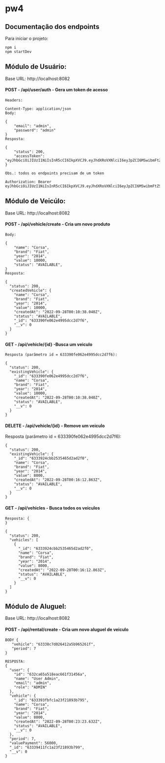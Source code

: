 # pw4

## Documentação dos endpoints

Para iniciar o projeto:
```
npm i 
npm startDev
```

## Módulo de Usuário:

Base URL: http://localhost:8082

#### POST - /api/user/auth - Gera um token de acesso
```
Headers:

Content-Type: application/json
Body:

{
    "email": "admin",
    "password": "admin"
}
Resposta:

{
    "status": 200,
    "accessToken": "eyJhbGciOiJIUzI1NiIsInR5cCI6IkpXVCJ9.eyJhdXRoVXNlciI6eyJpZCI6MSwibmFtZSI6IlVzZXIgVGVzdCAxIiwiZW1haWwiOiJ0ZXN0ZXVzZXIxQGdtYWlsLmNvbSJ9LCJpYXQiOjE2MzM3OTk5MzUsImV4cCI6MTYzMzg4NjMzNX0.2AWPeoHSYUW_nGeLsx6rEOhm99ZfNZ8pQXPTJ0fwbDU"
}

Obs.: todos os endpoints precisam de um token

Authorization: Bearer eyJhbGciOiJIUzI1NiIsInR5cCI6IkpXVCJ9.eyJhdXRoVXNlciI6eyJpZCI6MSwibmFtZSI6IlVzZXIgVGVzdCAxIiwiZW1haWwiOiJ0ZXN0ZXVzZXIxQGdtYWlsLmNvbSJ9LCJpYXQiOjE2MzM3OTk5MzUsImV4cCI6MTYzMzg4NjMzNX0.2AWPeoHSYUW_nGeLsx6rEOhm99ZfNZ8pQXPTJ0fwbDU

```
## Módulo de Veicúlo:

Base URL: http://localhost:8082

#### POST - /api/vehicle/create - Cria um novo produto
```
Body:

{
    "name": "Corsa",
    "brand": "Fiat",
    "year": "2014",
    "value": 10000,
    "status": "AVAILABLE",
}
Resposta:

{
  "status": 200,
  "createdVehicle": {
    "name": "Corsa",
    "brand": "Fiat",
    "year": "2014",
    "value": 10000,
    "createdAt": "2022-09-28T00:10:38.040Z",
    "status": "AVAILABLE",
    "_id": "633390fe062e4995dcc2d7f6",
    "__v": 0
  }
}
```
#### GET - /api/vehicle/{id} -Busca um veiculo
```
Resposta (parâmetro id = 633390fe062e4995dcc2d7f6):

{
  "status": 200,
  "existingVehicle": {
    "_id": "633390fe062e4995dcc2d7f6",
    "name": "Corsa",
    "brand": "Fiat",
    "year": "2014",
    "value": 10000,
    "createdAt": "2022-09-28T00:10:38.040Z",
    "status": "AVAILABLE",
    "__v": 0
  }
}
```

#### DELETE - /api/vehicle/{id} - Remove um veiculo
Resposta (parâmetro id = 633390fe062e4995dcc2d7f6):
```
{
  "status": 200,
  "existingVehicle": {
    "_id": "6333924cbb2535465d2ad2f0",
    "name": "Corsa",
    "brand": "Fiat",
    "year": "2014",
    "value": 8000,
    "createdAt": "2022-09-28T00:16:12.863Z",
    "status": "AVAILABLE",
    "__v": 0
  }
}
```
#### GET - /api/vehicles - Busca todos os veiculos
```
Resposta: {
}

{
  "status": 200,
  "vehicles": [
    {
      "_id": "6333924cbb2535465d2ad2f0",
      "name": "Corsa",
      "brand": "Fiat",
      "year": "2014",
      "value": 8000,
      "createdAt": "2022-09-28T00:16:12.863Z",
      "status": "AVAILABLE",
      "__v": 0
    }
  ]
}
```
## Módulo de Aluguel:
Base URL: http://localhost:8082

#### POST - /api/rental/create - Cria um novo aluguel de veiculo
```
BODY {
   "vehicle": "63338c7d026412a5b965261f",
   "period": 7
}

RESPOSTA:
{
  "user": {
    "id": "632ca65a518eac661f31456a",
    "name": "User Admin",
    "email": "admin",
    "role": "ADMIN"
  },
  "vehicle": {
    "_id": "633393fbfc1a23f21893b795",
    "name": "Corsa",
    "brand": "Fiat",
    "year": "2014",
    "value": 8000,
    "createdAt": "2022-09-28T00:23:23.632Z",
    "status": "AVAILABLE",
    "__v": 0
  },
  "period": 7,
  "valuePayment": 56000,
  "_id": "63339411fc1a23f21893b799",
  "__v": 0
}
```
